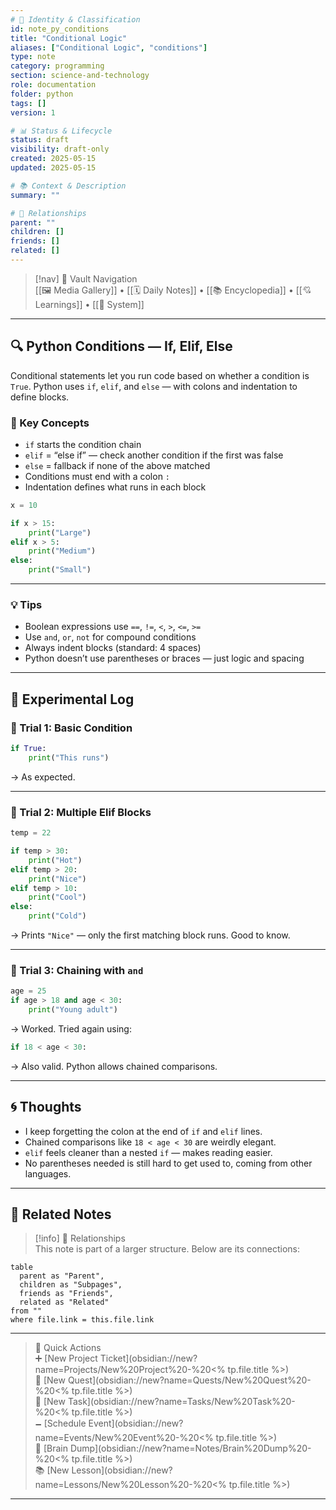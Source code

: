 ```yaml
---
# 📄 Identity & Classification
id: note_py_conditions
title: "Conditional Logic"
aliases: ["Conditional Logic", "conditions"]
type: note
category: programming
section: science-and-technology
role: documentation
folder: python
tags: []
version: 1

# 📊 Status & Lifecycle
status: draft
visibility: draft-only
created: 2025-05-15
updated: 2025-05-15

# 📚 Context & Description
summary: ""

# 🧱 Relationships
parent: ""
children: []
friends: []
related: []
---
```



> [!nav] 🧱 Vault Navigation  
> [[🖼 Media Gallery]] • [[🗓 Daily Notes]] • [[📚 Encyclopedia]] • [[💘 Learnings]] • [[🧠 System]]

---


## 🔍 Python Conditions — If, Elif, Else

Conditional statements let you run code based on whether a condition is `True`. Python uses `if`, `elif`, and `else` — with colons and indentation to define blocks.

### 🧠 Key Concepts

- `if` starts the condition chain
- `elif` = “else if” — check another condition if the first was false
- `else` = fallback if none of the above matched
- Conditions must end with a colon `:`
- Indentation defines what runs in each block

```python
x = 10

if x > 15:
    print("Large")
elif x > 5:
    print("Medium")
else:
    print("Small")
```

---

### 💡 Tips

- Boolean expressions use `==`, `!=`, `<`, `>`, `<=`, `>=`
- Use `and`, `or`, `not` for compound conditions
- Always indent blocks (standard: 4 spaces)
- Python doesn’t use parentheses or braces — just logic and spacing

---

## 🧪 Experimental Log

### 🔸 Trial 1: Basic Condition

```python
if True:
    print("This runs")
```

→ As expected.

---

### 🔸 Trial 2: Multiple Elif Blocks

```python
temp = 22

if temp > 30:
    print("Hot")
elif temp > 20:
    print("Nice")
elif temp > 10:
    print("Cool")
else:
    print("Cold")
```

→ Prints `"Nice"` — only the first matching block runs. Good to know.

---

### 🔸 Trial 3: Chaining with `and`

```python
age = 25
if age > 18 and age < 30:
    print("Young adult")
```

→ Worked. Tried again using:

```python
if 18 < age < 30:
```

→ Also valid. Python allows chained comparisons.

---

## 🌀 Thoughts

- I keep forgetting the colon at the end of `if` and `elif` lines.
- Chained comparisons like `18 < age < 30` are weirdly elegant.
- `elif` feels cleaner than a nested `if` — makes reading easier.
- No parentheses needed is still hard to get used to, coming from other languages.

---

## 🔗 Related Notes

> [!info] 🧠 Relationships  
> This note is part of a larger structure. Below are its connections:

```dataview
table
  parent as "Parent",
  children as "Subpages",
  friends as "Friends",
  related as "Related"
from ""
where file.link = this.file.link
```

---

> 🌛 Quick Actions  
> ➕ [New Project Ticket](obsidian://new?name=Projects/New%20Project%20-%20<% tp.file.title %>)  
> 🌹 [New Quest](obsidian://new?name=Quests/New%20Quest%20-%20<% tp.file.title %>)  
> 🎯 [New Task](obsidian://new?name=Tasks/New%20Task%20-%20<% tp.file.title %>)  
> 🗕 [Schedule Event](obsidian://new?name=Events/New%20Event%20-%20<% tp.file.title %>)  
> 📝 [Brain Dump](obsidian://new?name=Notes/Brain%20Dump%20-%20<% tp.file.title %>)  
> 📚 [New Lesson](obsidian://new?name=Lessons/New%20Lesson%20-%20<% tp.file.title %>)

---